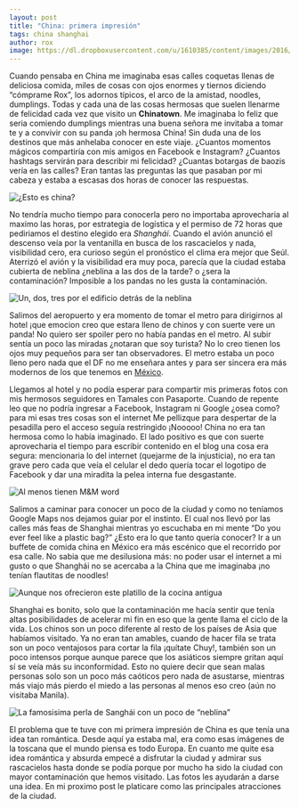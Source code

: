 ```yaml
---
layout: post
title: "China: primera impresión"
tags: china shanghai
author: rox
image: https://dl.dropboxusercontent.com/u/1610385/content/images/2016/02/IMG_3563.JPG
---
```


Cuando pensaba en China me imaginaba esas calles coquetas llenas de deliciosa comida, miles de cosas con ojos enormes y tiernos diciendo “cómprame Rox”, los adornos típicos, el arco de la amistad, noodles, dumplings. Todas y cada una de las cosas hermosas que suelen llenarme de felicidad cada vez que visito un **Chinatown**. Me imaginaba lo feliz que seria comiendo dumplings mientras una buena señora me invitaba a tomar te y a convivir con su panda ¡oh hermosa China! Sin duda una de los destinos que más anhelaba conocer en este viaje. ¿Cuantos momentos mágicos compartiría con mis amigos en Facebook e Instagram? ¿Cuantos hashtags servirán para describir mi felicidad? ¿Cuantas botargas de baozis vería en las calles? Eran tantas las preguntas las que pasaban por mi cabeza y estaba a escasas dos horas de conocer las respuestas.

![¿Esto es china?](https://dl.dropboxusercontent.com/u/1610385/content/images/2016/02/IMG_3357.JPG)

No tendría mucho tiempo para conocerla pero no importaba aprovecharia al maximo las horas, por estrategia de logística y el permiso de 72 horas que pediriamos el destino elegido era *Shanghái*. Cuando el avión anunció el descenso veía por la ventanilla en busca de los rascacielos y nada, visibilidad cero, era curioso según el pronóstico el clima era mejor que Seúl. Aterrizó el avión y la visibilidad era muy poca, parecía que la ciudad estaba cubierta de neblina ¿neblina a las dos de la tarde? o ¿sera la contaminación? Imposible a los pandas no les gusta la contaminación. 

![Un, dos, tres por el edificio detrás de la neblina](https://dl.dropboxusercontent.com/u/1610385/content/images/2016/02/IMG_3370.JPG)

Salimos del aeropuerto y era momento de tomar el metro para dirigirnos al hotel ¡que emocion creo que estara lleno de chinos y con suerte vere un panda! No quiero ser spoiler pero no había pandas en el metro. Al subir sentía un poco las miradas ¿notaran que soy turista? No lo creo tienen los ojos muy pequeños para ser tan observadores. El metro estaba un poco lleno pero nada que el DF no me enseñara antes y para ser sincera era más modernos de los que tenemos en [México](/tag/mexico).

Llegamos al hotel y no podía esperar para compartir mis primeras fotos con mis hermosos seguidores en Tamales con Pasaporte. Cuando de repente leo que no podría ingresar a Facebook, Instagram ni Google ¿osea como? para mi esas tres cosas son el internet Me pellizque para despertar de la pesadilla pero el acceso seguía restringido ¡Nooooo! China no era tan hermosa como lo había imaginado. El lado positivo es que con suerte aprovecharia el tiempo para escribir contenido en el blog una cosa era segura: mencionaria lo del internet (quejarme de la injusticia), no era tan grave pero cada que veía el celular el dedo quería tocar el logotipo de Facebook y dar una miradita la pelea interna fue desgastante.

![Al menos tienen M&M word](https://dl.dropboxusercontent.com/u/1610385/content/images/2016/02/IMG_3365.JPG)

Salimos a caminar para conocer un poco de la ciudad y como no teníamos Google Maps nos dejamos guiar por el instinto. El cual nos llevó por las calles más feas de Shanghai mientras yo escuchaba en mi mente “Do you ever feel like a plastic bag?” ¿Esto era lo que tanto quería conocer? Ir a un buffete de comida china en México era más escénico que el recorrido por esa calle. No sabia que me desilusiona más: no poder usar el internet a mi gusto o que Shanghái no se acercaba a la China que me imaginaba ¡no tenían flautitas de noodles!

![Aunque nos ofrecieron este platillo de la cocina antigua](https://dl.dropboxusercontent.com/u/1610385/content/images/2016/02/IMG_3368.JPG)

Shanghai es bonito, solo que la contaminación me hacía sentir que tenía altas posibilidades de acelerar mi fin en eso que la gente llama el ciclo de la vida. Los chinos son un poco diferente al resto de los países de Asia que habíamos visitado. Ya no eran tan amables, cuando de hacer fila se trata son un poco ventajosos para cortar la fila ¡quítate Chuy!, también son un poco intensos porque aunque parece que los asiáticos siempre gritan  aquí sí se veía más su inconformidad. Esto no quiere decir que sean malas personas solo son un poco más caóticos  pero nada de asustarse, mientras más viajo más pierdo el miedo a las personas al menos eso creo (aún no visitaba Manila).

![La famosisima perla de Sanghái con un poco de “neblina”](https://dl.dropboxusercontent.com/u/1610385/content/images/2016/02/IMG_3427.JPG)

El problema que te tuve con mi  primera impresión de China es que tenía una idea tan romántica. Desde aquí ya estaba mal, era como esas imágenes de la toscana que el mundo piensa es todo Europa. En cuanto me quite esa idea romántica y absurda empecé a disfrutar la ciudad y admirar sus rascacielos hasta donde se podía porque por mucho ha sido la ciudad con mayor contaminación que hemos visitado. Las fotos les ayudarán a darse una idea. En mi proximo post le platicare como las principales atracciones de la ciudad.
